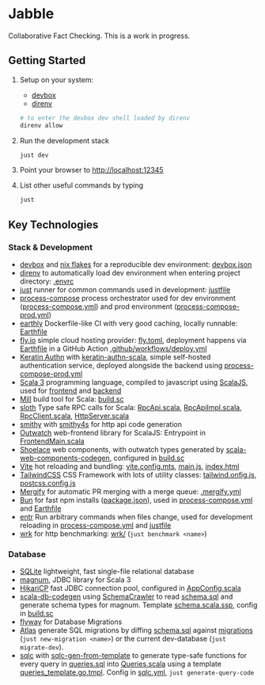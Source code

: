 # Jabble

Collaborative Fact Checking. This is a work in progress.

## Getting Started

1. Setup on your system:

   - [devbox](https://www.jetpack.io/devbox)
   - [direnv](https://direnv.net/)

   ```bash
   # to enter the devbox dev shell loaded by direnv
   direnv allow
   ```

1. Run the development stack

   ```bash
   just dev
   ```

1. Point your browser to <http://localhost:12345>
1. List other useful commands by typing
   ```bash
   just
   ```

## Key Technologies

### Stack & Development

- [devbox](https://www.jetpack.io/devbox) and [nix flakes](https://zero-to-nix.com/concepts/flakes) for a reproducible dev environment: [devbox.json](devbox.json)
- [direnv](https://direnv.net/) to automatically load dev environment when entering project directory: [.envrc](.envrc)
- [just](https://github.com/casey/just) runner for common commands used in development: [justfile](justfile)
- [process-compose](https://github.com/F1bonacc1/process-compose) process orchestrator used for dev environment ([process-compose.yml](process-compose.yml)) and prod environment ([process-compose-prod.yml](process-compose-prod.yml))
- [earthly](https://docs.earthly.dev/) Dockerfile-like CI with very good caching, locally runnable: [Earthfile](Earthfile)
- [fly.io](https://fly.io/) simple cloud hosting provider: [fly.toml](fly.toml), deployment happens via [Earthfile](Earthfile) in a GitHub Action [.github/workflows/deploy.yml](.github/workflows/deploy.yml)
- [Keratin Authn](https://keratin.github.io/) with [keratin-authn-scala](https://github.com/cornerman/keratin-authn-scala), simple self-hosted authentication service, deployed alongside the backend using [process-compose-prod.yml](process-compose-prod.yml)
- [Scala 3](https://www.scala-lang.org/) programming language, compiled to javascript using [ScalaJS](https://www.scala-js.org/), used for [frontend](frontend/src/frontend/) and [backend](backend/src/backend/)
- [Mill](https://mill-build.com) build tool for Scala: [build.sc](build.sc)
- [sloth](https://github.com/cornerman/sloth) Type safe RPC calls for Scala: [RpcApi.scala](rpc/src/rpc/RpcApi.scala), [RpcApiImpl.scala](backend/src/backend/RpcApiImpl.scala), [RpcClient.scala](frontend/src/frontend/RpcClient.scala), [HttpServer.scala](backend/src/backend/HttpServer.scala)
- [smithy](https://smithy.io) with [smithy4s](https://disneystreaming.github.io/smithy4s/) for http api code generation
- [Outwatch](https://github.com/outwatch/outwatch/) web-frontend library for ScalaJS: Entrypoint in [FrontendMain.scala](frontend/src/frontend/FrontendMain.scala)
- [Shoelace](https://shoelace.style/) web components, with outwatch types generated by [scala-web-components-codegen](https://github.com/cornerman/scala-web-components-codegen), configured in [build.sc](build.sc)
- [Vite](https://vitejs.dev) hot reloading and bundling: [vite.config.mts](vite.config.mts), [main.js](main.js), [index.html](index.html)
- [TailwindCSS](https://tailwindcss.com/) CSS Framework with lots of utility classes: [tailwind.onfig.js](tailwind.config.js), [postcss.config.js](postcss.config.js)
- [Mergify](https://docs.mergify.com/) for automatic PR merging with a merge queue: [.mergify.yml](.mergify.yml)
- [Bun](https://bun.sh/docs) for fast npm installs ([package.json](package.json)), used in [process-compose.yml](process-compose.yml) and [Earthfile](Earthfile)
- [entr](https://github.com/eradman/entr) Run arbitrary commands when files change, used for development reloading in [process-compose.yml](process-compose.yml) and [justfile](justfile)
- [wrk](https://github.com/wg/wrk) for http benchmarking: [wrk/](wrk) (`just benchmark <name>`)

### Database

- [SQLite](https://www.sqlite.org/) lightweight, fast single-file relational database
- [magnum](https://github.com/AugustNagro/magnum), JDBC library for Scala 3
- [HikariCP](https://github.com/brettwooldridge/HikariCP) fast JDBC connection pool, configured in [AppConfig.scala](backend/src/backend/AppConfig.scala)
- [scala-db-codegen](https://github.com/cornerman/scala-db-codegen) using [SchemaCrawler](https://www.schemacrawler.com/) to read [schema.sql](schema.sql) and generate schema types for magnum. Template [schema.scala.ssp](schema.scala.ssp), config in [build.sc](build.sc)
- [flyway](https://flywaydb.org/) for Database Migrations
- [Atlas](https://atlasgo.io/docs) generate SQL migrations by diffing [schema.sql](schema.sql) against [migrations](backend/resources/migrations/) (`just new-migration <name>`) or the current dev-database (`just migrate-dev`).
- [sqlc](https://docs.sqlc.dev/en/latest/) with [sqlc-gen-from-template](https://github.com/fdietze/sqlc-gen-from-template) to generate type-safe functions for every query in [queries.sql](queries.sql) into [Queries.scala](backend/src/backend/queries/Queries.scala) using a template [queries_template.go.tmpl](queries_template.go.tmpl). Config in [sqlc.yml](sqlc.yml), `just generate-query-code`
